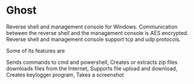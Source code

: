 # Ghost
Reverse shell and management console for Windows. Communication between the reverse shell and the management console is AES encrypted. Reverse shell and management console support tcp and udp protocols. 

Some of its features are

Sends commands to cmd and powershell,
Creates or extracts zip files
downloads files from the Internet,
Supports file upload and download,
Creates keylogger program,
Takes a screenshot
